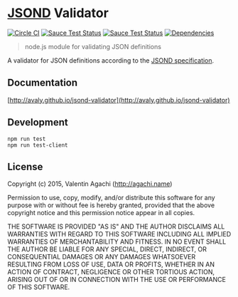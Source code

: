 # [JSOND](http://www.jsond.org/) Validator

[![Circle CI](https://circleci.com/gh/avaly/jsond-validator/tree/master.svg?style=svg)](https://circleci.com/gh/avaly/jsond-validator/tree/master)
[![Sauce Test Status](https://saucelabs.com/buildstatus/avaly-jsond-v)](https://saucelabs.com/u/avaly-jsond-v)
[![Sauce Test Status](https://saucelabs.com/browser-matrix/avaly-jsond-v.svg)](https://saucelabs.com/u/avaly-jsond-v)
[![Dependencies](https://david-dm.org/avaly/jsond-validator.svg)](https://david-dm.org/avaly/jsond-validator)


> node.js module for validating JSON definitions

A validator for JSON definitions according to the [JSOND specification](http://tools.ietf.org/html/draft-oskarsson-jsond-00).

## Documentation

[http://avaly.github.io/jsond-validator](http://avaly.github.io/jsond-validator)

## Development

```
npm run test
npm run test-client
```

## License

Copyright (c) 2015, Valentin Agachi (http://agachi.name)

Permission to use, copy, modify, and/or distribute this software for any purpose with or without fee is hereby granted, provided that the above copyright notice and this permission notice appear in all copies.

THE SOFTWARE IS PROVIDED "AS IS" AND THE AUTHOR DISCLAIMS ALL WARRANTIES WITH REGARD TO THIS SOFTWARE INCLUDING ALL IMPLIED WARRANTIES OF MERCHANTABILITY AND FITNESS. IN NO EVENT SHALL THE AUTHOR BE LIABLE FOR ANY SPECIAL, DIRECT, INDIRECT, OR CONSEQUENTIAL DAMAGES OR ANY DAMAGES WHATSOEVER RESULTING FROM LOSS OF USE, DATA OR PROFITS, WHETHER IN AN ACTION OF CONTRACT, NEGLIGENCE OR OTHER TORTIOUS ACTION, ARISING OUT OF OR IN CONNECTION WITH THE USE OR PERFORMANCE OF THIS SOFTWARE.
